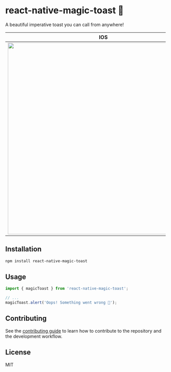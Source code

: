 # react-native-magic-toast 🦄

A beautiful imperative toast you can call from anywhere!

| IOS                                                                                                                           | Android                                                                                                                       |
| ----------------------------------------------------------------------------------------------------------------------------- | ----------------------------------------------------------------------------------------------------------------------------- |
| <img src="https://user-images.githubusercontent.com/50031755/155204679-ad8cc6e6-c29b-45a8-9542-1e77b0d7140c.gif" height=600/> | <img src="https://user-images.githubusercontent.com/50031755/155205325-d5f4c239-90b6-432b-9753-afe19d64695c.gif" height=600/> |

## Installation

```sh
npm install react-native-magic-toast
```

## Usage

```js
import { magicToast } from 'react-native-magic-toast';

// ...
magicToast.alert('Oops! Something went wrong 😬');
```

## Contributing

See the [contributing guide](CONTRIBUTING.md) to learn how to contribute to the repository and the development workflow.

## License

MIT
